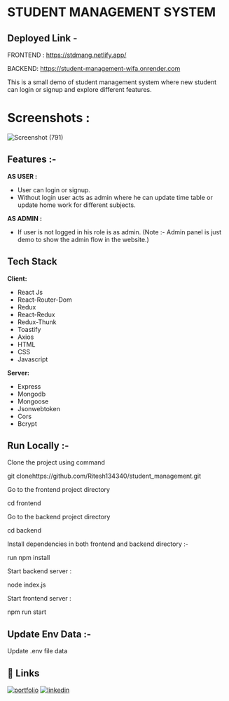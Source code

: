 # STUDENT MANAGEMENT SYSTEM

## Deployed Link -

FRONTEND : https://stdmang.netlify.app/

BACKEND: https://student-management-wifa.onrender.com

This is a small demo of student management system where new student can login or signup and explore different features.

# Screenshots :

![Screenshot (791)](https://github.com/Ritesh134340/blogify/assets/105931703/ec648f64-7a21-4e3f-9b23-e482769312e3)




## Features :-


**AS USER :**

- User can login or signup.
- Without login user acts as admin where he can update time table or update home work for different subjects.



**AS ADMIN :**

- If user is not logged in his role is as admin.
  (Note :- Admin panel is just demo to show the admin flow in the website.)


## Tech Stack


**Client:**
 - React Js
 - React-Router-Dom
 - Redux
 - React-Redux
 - Redux-Thunk
 - Toastify
 - Axios
 - HTML
 - CSS
 - Javascript

**Server:** 
- Express
- Mongodb 
- Mongoose
- Jsonwebtoken
- Cors
- Bcrypt


 

## Run Locally :-

Clone the project using command

git clonehttps://github.com/Ritesh134340/student_management.git

Go to the frontend project directory

  cd frontend

Go to the backend project directory

  cd backend

Install dependencies in both frontend and backend directory :-


  run npm install


Start backend server :


 node index.js

Start frontend server :

 npm run start


## Update Env Data :-

Update .env file data



## 🔗 Links
[![portfolio](https://img.shields.io/badge/my_portfolio-000?style=for-the-badge&logo=ko-fi&logoColor=white)](https://ritesh134340.github.io/)
[![linkedin](https://img.shields.io/badge/linkedin-0A66C2?style=for-the-badge&logo=linkedin&logoColor=white)](https://www.linkedin.com/in/ritesh134340/)



